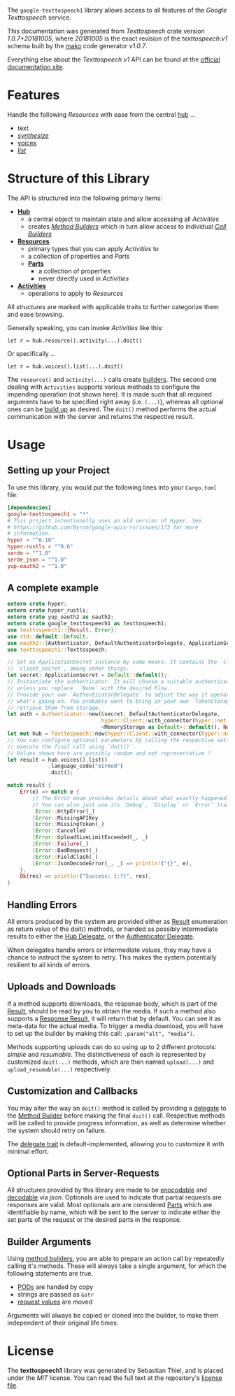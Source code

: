 <!---
DO NOT EDIT !
This file was generated automatically from 'src/mako/api/README.md.mako'
DO NOT EDIT !
-->
The `google-texttospeech1` library allows access to all features of the *Google Texttospeech* service.

This documentation was generated from *Texttospeech* crate version *1.0.7+20181005*, where *20181005* is the exact revision of the *texttospeech:v1* schema built by the [mako](http://www.makotemplates.org/) code generator *v1.0.7*.

Everything else about the *Texttospeech* *v1* API can be found at the
[official documentation site](https://cloud.google.com/text-to-speech/).
# Features

Handle the following *Resources* with ease from the central [hub](https://docs.rs/google-texttospeech1/1.0.7+20181005/google_texttospeech1/struct.Texttospeech.html) ... 

* text
 * [*synthesize*](https://docs.rs/google-texttospeech1/1.0.7+20181005/google_texttospeech1/struct.TextSynthesizeCall.html)
* [voices](https://docs.rs/google-texttospeech1/1.0.7+20181005/google_texttospeech1/struct.Voice.html)
 * [*list*](https://docs.rs/google-texttospeech1/1.0.7+20181005/google_texttospeech1/struct.VoiceListCall.html)




# Structure of this Library

The API is structured into the following primary items:

* **[Hub](https://docs.rs/google-texttospeech1/1.0.7+20181005/google_texttospeech1/struct.Texttospeech.html)**
    * a central object to maintain state and allow accessing all *Activities*
    * creates [*Method Builders*](https://docs.rs/google-texttospeech1/1.0.7+20181005/google_texttospeech1/trait.MethodsBuilder.html) which in turn
      allow access to individual [*Call Builders*](https://docs.rs/google-texttospeech1/1.0.7+20181005/google_texttospeech1/trait.CallBuilder.html)
* **[Resources](https://docs.rs/google-texttospeech1/1.0.7+20181005/google_texttospeech1/trait.Resource.html)**
    * primary types that you can apply *Activities* to
    * a collection of properties and *Parts*
    * **[Parts](https://docs.rs/google-texttospeech1/1.0.7+20181005/google_texttospeech1/trait.Part.html)**
        * a collection of properties
        * never directly used in *Activities*
* **[Activities](https://docs.rs/google-texttospeech1/1.0.7+20181005/google_texttospeech1/trait.CallBuilder.html)**
    * operations to apply to *Resources*

All *structures* are marked with applicable traits to further categorize them and ease browsing.

Generally speaking, you can invoke *Activities* like this:

```Rust,ignore
let r = hub.resource().activity(...).doit()
```

Or specifically ...

```ignore
let r = hub.voices().list(...).doit()
```

The `resource()` and `activity(...)` calls create [builders][builder-pattern]. The second one dealing with `Activities` 
supports various methods to configure the impending operation (not shown here). It is made such that all required arguments have to be 
specified right away (i.e. `(...)`), whereas all optional ones can be [build up][builder-pattern] as desired.
The `doit()` method performs the actual communication with the server and returns the respective result.

# Usage

## Setting up your Project

To use this library, you would put the following lines into your `Cargo.toml` file:

```toml
[dependencies]
google-texttospeech1 = "*"
# This project intentionally uses an old version of Hyper. See
# https://github.com/Byron/google-apis-rs/issues/173 for more
# information.
hyper = "^0.10"
hyper-rustls = "^0.6"
serde = "^1.0"
serde_json = "^1.0"
yup-oauth2 = "^1.0"
```

## A complete example

```Rust
extern crate hyper;
extern crate hyper_rustls;
extern crate yup_oauth2 as oauth2;
extern crate google_texttospeech1 as texttospeech1;
use texttospeech1::{Result, Error};
use std::default::Default;
use oauth2::{Authenticator, DefaultAuthenticatorDelegate, ApplicationSecret, MemoryStorage};
use texttospeech1::Texttospeech;

// Get an ApplicationSecret instance by some means. It contains the `client_id` and 
// `client_secret`, among other things.
let secret: ApplicationSecret = Default::default();
// Instantiate the authenticator. It will choose a suitable authentication flow for you, 
// unless you replace  `None` with the desired Flow.
// Provide your own `AuthenticatorDelegate` to adjust the way it operates and get feedback about 
// what's going on. You probably want to bring in your own `TokenStorage` to persist tokens and
// retrieve them from storage.
let auth = Authenticator::new(&secret, DefaultAuthenticatorDelegate,
                              hyper::Client::with_connector(hyper::net::HttpsConnector::new(hyper_rustls::TlsClient::new())),
                              <MemoryStorage as Default>::default(), None);
let mut hub = Texttospeech::new(hyper::Client::with_connector(hyper::net::HttpsConnector::new(hyper_rustls::TlsClient::new())), auth);
// You can configure optional parameters by calling the respective setters at will, and
// execute the final call using `doit()`.
// Values shown here are possibly random and not representative !
let result = hub.voices().list()
             .language_code("eirmod")
             .doit();

match result {
    Err(e) => match e {
        // The Error enum provides details about what exactly happened.
        // You can also just use its `Debug`, `Display` or `Error` traits
         Error::HttpError(_)
        |Error::MissingAPIKey
        |Error::MissingToken(_)
        |Error::Cancelled
        |Error::UploadSizeLimitExceeded(_, _)
        |Error::Failure(_)
        |Error::BadRequest(_)
        |Error::FieldClash(_)
        |Error::JsonDecodeError(_, _) => println!("{}", e),
    },
    Ok(res) => println!("Success: {:?}", res),
}

```
## Handling Errors

All errors produced by the system are provided either as [Result](https://docs.rs/google-texttospeech1/1.0.7+20181005/google_texttospeech1/enum.Result.html) enumeration as return value of 
the doit() methods, or handed as possibly intermediate results to either the 
[Hub Delegate](https://docs.rs/google-texttospeech1/1.0.7+20181005/google_texttospeech1/trait.Delegate.html), or the [Authenticator Delegate](https://docs.rs/yup-oauth2/*/yup_oauth2/trait.AuthenticatorDelegate.html).

When delegates handle errors or intermediate values, they may have a chance to instruct the system to retry. This 
makes the system potentially resilient to all kinds of errors.

## Uploads and Downloads
If a method supports downloads, the response body, which is part of the [Result](https://docs.rs/google-texttospeech1/1.0.7+20181005/google_texttospeech1/enum.Result.html), should be
read by you to obtain the media.
If such a method also supports a [Response Result](https://docs.rs/google-texttospeech1/1.0.7+20181005/google_texttospeech1/trait.ResponseResult.html), it will return that by default.
You can see it as meta-data for the actual media. To trigger a media download, you will have to set up the builder by making
this call: `.param("alt", "media")`.

Methods supporting uploads can do so using up to 2 different protocols: 
*simple* and *resumable*. The distinctiveness of each is represented by customized 
`doit(...)` methods, which are then named `upload(...)` and `upload_resumable(...)` respectively.

## Customization and Callbacks

You may alter the way an `doit()` method is called by providing a [delegate](https://docs.rs/google-texttospeech1/1.0.7+20181005/google_texttospeech1/trait.Delegate.html) to the 
[Method Builder](https://docs.rs/google-texttospeech1/1.0.7+20181005/google_texttospeech1/trait.CallBuilder.html) before making the final `doit()` call. 
Respective methods will be called to provide progress information, as well as determine whether the system should 
retry on failure.

The [delegate trait](https://docs.rs/google-texttospeech1/1.0.7+20181005/google_texttospeech1/trait.Delegate.html) is default-implemented, allowing you to customize it with minimal effort.

## Optional Parts in Server-Requests

All structures provided by this library are made to be [enocodable](https://docs.rs/google-texttospeech1/1.0.7+20181005/google_texttospeech1/trait.RequestValue.html) and 
[decodable](https://docs.rs/google-texttospeech1/1.0.7+20181005/google_texttospeech1/trait.ResponseResult.html) via *json*. Optionals are used to indicate that partial requests are responses 
are valid.
Most optionals are are considered [Parts](https://docs.rs/google-texttospeech1/1.0.7+20181005/google_texttospeech1/trait.Part.html) which are identifiable by name, which will be sent to 
the server to indicate either the set parts of the request or the desired parts in the response.

## Builder Arguments

Using [method builders](https://docs.rs/google-texttospeech1/1.0.7+20181005/google_texttospeech1/trait.CallBuilder.html), you are able to prepare an action call by repeatedly calling it's methods.
These will always take a single argument, for which the following statements are true.

* [PODs][wiki-pod] are handed by copy
* strings are passed as `&str`
* [request values](https://docs.rs/google-texttospeech1/1.0.7+20181005/google_texttospeech1/trait.RequestValue.html) are moved

Arguments will always be copied or cloned into the builder, to make them independent of their original life times.

[wiki-pod]: http://en.wikipedia.org/wiki/Plain_old_data_structure
[builder-pattern]: http://en.wikipedia.org/wiki/Builder_pattern
[google-go-api]: https://github.com/google/google-api-go-client

# License
The **texttospeech1** library was generated by Sebastian Thiel, and is placed 
under the *MIT* license.
You can read the full text at the repository's [license file][repo-license].

[repo-license]: https://github.com/Byron/google-apis-rsblob/master/LICENSE.md
